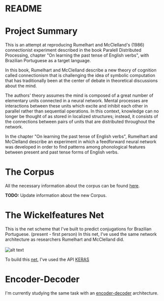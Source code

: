 # README

# Project Summary

This is an attempt at reproducing Rumelhart and McClelland's (1986) connectionist experiment described  in the book Paralell Distributed Processing, chapter "On learning the past tense of English verbs", with Brazilian Portuguese as a target language.

In this book, Rumelhart and McClelland describe a new theory of cognition called connectionism that is challenging the idea of symbolic computation that has traditionally been at the center of debate in theoretical discussions about the mind.

The authors' theory assumes the mind is composed of a great number of elementary units connected in a neural network. Mental processes are interactions between these units which excite and inhibit each other in parallel rather than sequential operations. In this context, knowledge can no longer be thought of as stored in localized structures; instead, it consists of the connections between pairs of units that are distributed throughout the network.

In the chapter "On learning the past tense of English verbs", Rumelhart and McClelland describe an experiment in which a feedforward neural network was developed in order to find patterns among phonological features between present and past tense forms of English verbs.

# The Corpus 

All the necessary information about the corpus can be found [here](https://github.com/beatrizalbiero/MsResearch/tree/master/WickelfeaturesProject/Corpus).

**TODO:** Update information about the new Corpus.

# The Wickelfeatures Net

This is the net scheme that I've built to predict conjugations for Brazilian Portuguese. (present - first person)
In this net, I've used the same network architecture as researchers Rumelhart and McClelland did.
<br/><br/>
![alt text](https://user-images.githubusercontent.com/31517216/32189712-ba7451a0-bd92-11e7-92fa-b332c58cc962.png)

To build this [net](https://github.com/beatrizalbiero/MsResearch/blob/master/WickelfeaturesProject/Network.ipynb), I've used the API [KERAS](https://keras.io/)

# Encoder-Decoder

I'm currently studying the same task with an [encoder-decoder](https://github.com/beatrizalbiero/MsResearch/blob/master/input_features.ipynb) architecture.
